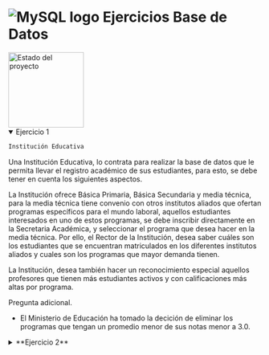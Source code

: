 # **![MySQL logo](https://img.icons8.com/color/48/000000/mysql-logo.png) Ejercicios Base de Datos**


<img alt="Estado del proyecto" src="https://img.shields.io/badge/Estado-En%20proceso-blue" style="width: 150px;">


 <details open>
  <summary>Ejercicio 1</summary>
 
  ```bash
  Institución Educativa
  ```
  Una Institución Educativa, lo contrata para realizar la base de datos que le permita llevar el registro académico de sus estudiantes, para esto, se debe tener en       cuenta los siguientes aspectos.

  La Institución ofrece Básica Primaria, Básica Secundaria y media técnica, para la media técnica tiene convenio con otros institutos aliados que ofertan programas       específicos para el mundo laboral, aquellos estudiantes interesados en uno de estos programas, se debe inscribir directamente en la Secretaria Académica, y             seleccionar el programa que desea hacer en la media técnica. Por ello, el Rector de la Institución, desea saber cuáles son los estudiantes que se encuentran           matriculados en los diferentes institutos aliados y cuales son los programas que mayor demanda tienen.

  La Institución, desea también hacer un reconocimiento especial aquellos profesores que tienen más estudiantes activos y con calificaciones más altas por programa.

  Pregunta adicional.
  - El Ministerio de Educación ha tomado la decición de eliminar los programas que tengan un promedio menor de sus notas menor a 3.0.
</details>
<details>
  <summary>**Ejercicio 2**</summary>
 
  ```bash
  Jardinería
  ```
  La creación de las tablas así como los valores los saqué del siguiente repositorio https://gist.github.com/josejuansanchez/c408725e848afd64dd9a20ab37fba8c9
  y las consultas propuestas están en la siguiente páginas https://josejuansanchez.org/bd/ejercicios-consultas-sql/index.html, Ejercicio 1.4 "Jardinería".
 
  <details>
    <summary> Consultas sobre una tabla </summary>

   1. Devuelve un listado con el código de oficina y la ciudad donde hay oficinas.
   2. Devuelve un listado con la ciudad y el teléfono de las oficinas de España.
   3. Devuelve un listado con el nombre, apellidos y email de los empleados cuyo jefe tiene un código de jefe igual a 7.
   4. Devuelve el nombre del puesto, nombre, apellidos y email del jefe de la empresa.
   5. Devuelve un listado con el nombre, apellidos y puesto de aquellos empleados que no sean representantes de ventas.
   6. Devuelve un listado con el nombre de los todos los clientes españoles.
   7. Devuelve un listado con los distintos estados por los que puede pasar un pedido.
   8. Devuelve un listado con el código de cliente de aquellos clientes que realizaron algún pago en 2008. Tenga en cuenta que deberá eliminar aquellos códigos de        cliente que aparezcan repetidos. Resuelva la consulta:
   * Utilizando la función YEAR de MySQL.
   * Utilizando la función DATE_FORMAT de MySQL.
   9. Devuelve un listado con el código de pedido, código de cliente, fecha esperada y fecha de entrega de los pedidos cuya fecha de entrega ha sido al menos dos días    antes de la fecha esperada.
   * Utilizando la función ADDDATE de MySQL.
   * Utilizando la función DATEDIFF de MySQL.
   10. Devuelve un listado de todos los pedidos que fueron rechazados en 2009.
   11. Devuelve un listado de todos los pedidos que han sido entregados en el mes de enero de cualquier año.
   12. Devuelve un listado con todos los pagos que se realizaron en el año 2008 mediante Paypal. Ordene el resultado de mayor a menor.
   13. Devuelve un listado con todas las formas de pago que aparecen en la tabla pago. Tenga en cuenta que no deben aparecer formas de pago repetidas.
  </details>

  <details>
    <summary> Composición Interna </summary>
   
   1. Obtén un listado con el nombre de cada cliente y el nombre y apellido de su representante de ventas.
   2. Muestra el nombre de los clientes que hayan realizado pagos junto con el nombre de sus representantes de ventas.
   3. Muestra el nombre de los clientes que no hayan realizado pagos junto con el nombre de sus representantes de ventas.
   4. Devuelve el nombre de los clientes que han hecho pagos y el nombre de sus representantes junto con la ciudad de la oficina a la que pertenece el representante.
   5. Devuelve el nombre de los clientes que no hayan hecho pagos y el nombre de sus representantes junto con la ciudad de la oficina a la que pertenece el                representante.
   6. Lista la dirección de las oficinas que tengan clientes en Fuenlabrada.
   7. Devuelve el nombre de los clientes y el nombre de sus representantes junto con la ciudad de la oficina a la que pertenece el representante.
  </details>

  <details>
    <summary>Consultas Resumen</summary>
   
   1. ¿Cuántos empleados hay en la compañía?
   2. ¿Cuántos clientes tiene cada país?
   3. ¿Cuál fue el pago medio en 2009?
   4. ¿Cuántos pedidos hay en cada estado? Ordena el resultado de forma descendente por el número de pedidos.
   5. Calcula el precio de venta del producto más caro y más barato en una misma consulta.
   6. Calcula el número de clientes que tiene la empresa.
   7. ¿Cuántos clientes existen con domicilio en la ciudad de Madrid?
   8. ¿Calcula cuántos clientes tiene cada una de las ciudades que empiezan por M?
   9. Devuelve el nombre de los representantes de ventas y el número de clientes al que atiende cada uno.
   10. Calcula el número de clientes que no tiene asignado representante de ventas.
   11. Calcula la fecha del primer y último pago realizado por cada uno de los clientes. El listado deberá mostrar el nombre y los apellidos de cada cliente.
   12. Calcula el número de productos diferentes que hay en cada uno de los pedidos.
   13. Calcula la suma de la cantidad total de todos los productos que aparecen en cada uno de los pedidos.
   14. Devuelve un listado de los 20 productos más vendidos y el número total de unidades que se han vendido de cada uno. El listado deberá estar ordenado por el          número total de unidades vendidas.
   15. La facturación que ha tenido la empresa en toda la historia, indicando la base imponible, el IVA y el total facturado. La base imponible se calcula sumando el      coste del producto por el número de unidades vendidas de la tabla detalle_pedido. El IVA es el 21 % de la base imponible, y el total la suma de los dos campos          anteriores.
   16. La misma información que en la pregunta anterior, pero agrupada por código de producto.
   17. La misma información que en la pregunta anterior, pero agrupada por código de producto filtrada por los códigos que empiecen por OR.
   18. Lista las ventas totales de los productos que hayan facturado más de 3000 euros. Se mostrará el nombre, unidades vendidas, total facturado y total facturado con    impuestos (21% IVA).
   19. Muestre la suma total de todos los pagos que se realizaron para cada uno de los años que aparecen en la tabla pagos.
  </details>

</details>


